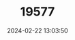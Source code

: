 ---
title: "19577"
category: "Rhinolophus keyensis"
draft: false
date: 2024-02-22 13:03:50
languages:
  English: ["Insular Horseshoe Bat", "Kai Horseshoe Bat"]
---
